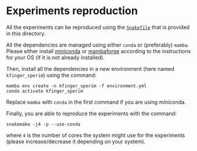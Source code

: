 # Experiments reproduction

All the experiments can be reproduced using the [`Snakefile`](./Snakefile) that is provided in this directory.

All the dependencies are managed using either `conda` or (preferably) `mamba`.
Please either install [miniconda](https://docs.conda.io/en/latest/miniconda.html) or
[mambaforge](https://github.com/conda-forge/miniforge#mambaforge) according to the instructions for your OS
(if it is not already installed).

Then, install all the dependencies in a new environment (here named `kfinger_sperim`) using the command:

``` shell
mamba env create -n kfinger_sperim -f environment.yml
conda activate kfinger_sperim
```

Replace `mamba` with `conda` in the first command if you are using miniconda.

Finally, you are able to reproduce the experiments with the command:

``` shell
snakemake -j4 -p --use-conda
```

where `4` is the number of cores the system might use  for the experiments (please increase/decrease it depending on your system).

